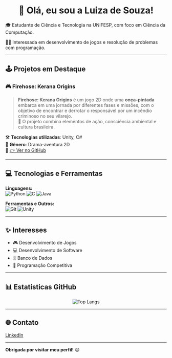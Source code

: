 <h1 align="center">👋 Olá, eu sou a <strong>Luiza de Souza</strong>!</h1>

🎓 Estudante de Ciência e Tecnologia na UNIFESP, com foco em Ciência da Computação.       

👩‍💻 Interessada em desenvolvimento de jogos e resolução de problemas com programação.

---

## 🕹️ Projetos em Destaque

### 🎮 Firehose: Kerana Origins

> **Firehose: Kerana Origins** é um jogo 2D onde uma **onça-pintada** embarca em uma jornada por diferentes fases e missões, com o objetivo de encontrar e derrotar o responsável por um incêndio criminoso no seu vilarejo.  
> 🌱 O projeto combina elementos de ação, consciência ambiental e cultura brasileira.

🛠️ **Tecnologias utilizadas**: Unity, C#  
🎨 **Gênero**: Drama-aventura 2D  
🔗 [👉 Ver no GitHub](https://github.com/souza-luiza/Kerana-Firehose)

---

## 💻 Tecnologias e Ferramentas

**Linguagens:**  
![Python](https://img.shields.io/badge/Python-3670A0?style=for-the-badge&logo=python&logoColor=ffdd54)
![C](https://img.shields.io/badge/C-00599C?style=for-the-badge&logo=c&logoColor=white)
![Java](https://img.shields.io/badge/Java-ED8B00?style=for-the-badge&logo=java&logoColor=white)

**Ferramentas e Outros:**  
![Git](https://img.shields.io/badge/Git-F05032?style=for-the-badge&logo=git&logoColor=white)
![Unity](https://img.shields.io/badge/Unity-100000?style=for-the-badge&logo=unity&logoColor=white)

---

## ✨ Interesses

- 🎮 Desenvolvimento de Jogos
- 💻 Desenvolvimento de Software
- 🗄️ Banco de Dados
- 🧠 Programação Competitiva

---

## 📊 Estatísticas GitHub

<div align="center">

  ![Top Langs](https://github-readme-stats.vercel.app/api/top-langs/?username=souza-luiza&layout=compact&hide=shaderlab,hlsl&theme=radical)

</div>

---

## 🌐 Contato

[LinkedIn](https://www.linkedin.com/in/luizadesouzaferreira)

---

**Obrigada por visitar meu perfil!** 😊


<!--
**souza-luiza/souza-luiza** is a ✨ _special_ ✨ repository because its `README.md` (this file) appears on your GitHub profile.
💻
Here are some ideas to get you started:

- 🔭 I’m currently working on ...
- 🌱 I’m currently learning ...
- 👯 I’m looking to collaborate on ...
- 🤔 I’m looking for help with ...
- 💬 Ask me about ...
- 📫 How to reach me: ...
- 😄 Pronouns: ...
- ⚡ Fun fact: ...
-->
